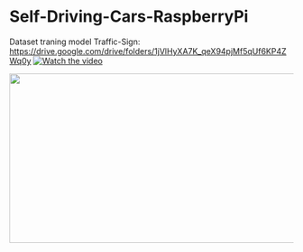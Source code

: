 # Self-Driving-Cars-RaspberryPi
Dataset traning model Traffic-Sign: https://drive.google.com/drive/folders/1jVlHyXA7K_qeX94pjMf5qUf6KP4ZWq0y
[![Watch the video](https://img.youtube.com/vi/APOPm01BVrk/hqdefault.jpg)]([https://www.youtube.com/embed/APOPm01BVrk](https://www.youtube.com/watch?v=EeG5gKwpgBk))

[<img src="https://img.youtube.com/vi/APOPm01BVrk/hqdefault.jpg" width="600" height="300"
/>]([https://www.youtube.com/embed/APOPm01BVrk](https://www.youtube.com/watch?v=EeG5gKwpgBk))
